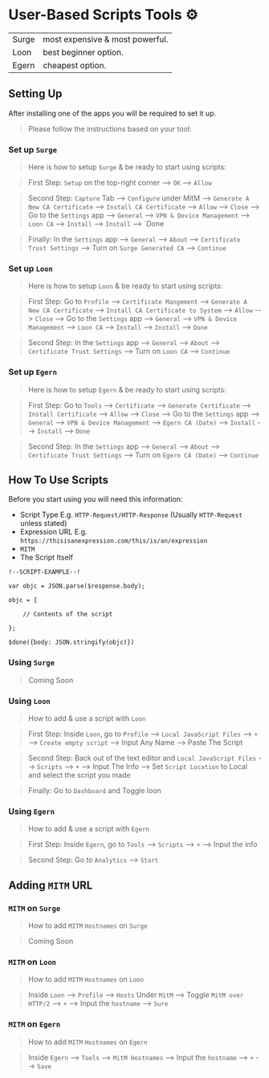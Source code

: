 # User-Based Scripts Tools :gear:

|       |  |
| ----------- | ----------- |
| Surge      | most expensive & most powerful.       |
| Loon   | best beginner option.        |
| Egern   | cheapest option.        |

## Setting Up

After installing one of the apps you will be required to set it up.

> Please follow the instructions based on your tool: 

### Set up `Surge`

> Here is how to setup `Surge` & be ready to start using scripts:

> First Step:
> `Setup` on the top-right corner --> `OK` --> `Allow`

> Second Step:
> `Capture` Tab --> `Configure` under MitM --> `Generate A New CA Certificate` --> `Install CA Certificate` --> `Allow` --> `Close` --> Go to the `Settings` app --> `General` --> `VPN & Device Management` --> `Loon CA` --> `Install` --> `Install` --> `Done

> Finally:
> In the `Settings` app --> `General` --> `About` --> `Certificate Trust Settings` --> Turn on `Surge Generated CA` --> `Continue`

### Set up `Loon`

>Here is how to setup `Loon` & be ready to start using scripts:

> First Step:
> Go to `Profile` --> `Certificate Mangement` --> `Generate A New CA Certificate` --> `Install CA Certificate to System` --> `Allow` --> `Close` --> Go to the `Settings` app --> `General` --> `VPN & Device Management` --> `Loon CA` --> `Install` --> `Install` --> `Done` 

> Second Step:
> In the `Settings` app --> `General` --> `About` --> `Certificate Trust Settings` --> Turn on `Loon CA` --> `Continue`

### Set up `Egern`

>Here is how to setup `Egern` & be ready to start using scripts:

> First Step:
> Go to `Tools` --> `Certificate` --> `Generate Certificate` --> `Install Certificate` --> `Allow` --> `Close` --> Go to the `Settings` app --> `General` --> `VPN & Device Management` --> `Egern CA (Date)` --> `Install` --> `Install` --> `Done` 

> Second Step:
> In the `Settings` app --> `General` --> `About` --> `Certificate Trust Settings` --> Turn on `Egern CA (Date)` --> `Continue`

## How To Use Scripts

Before you start using you will need this information:
- Script Type E.g. `HTTP-Request/HTTP-Response` (Usually `HTTP-Request` unless stated)
- Expression URL E.g. `https://thisisanexpression.com/this/is/an/expression`
- `MITM` 
- The Script Itself

```
!--SCRIPT-EXAMPLE--!

var objc = JSON.parse($response.body);

objc = {

    // Contents of the script

};

$done({body: JSON.stringify(objc)})
```

### Using `Surge`

> Coming Soon

### Using `Loon`
> How to add & use a script with `Loon`

> First Step:
> Inside `Loon`, go to `Profile` --> `Local JavaScript Files` --> `+` --> `Create empty script` --> Input Any Name --> Paste The Script

> Second Step:
> Back out of the text editor and  `Local JavaScript Files` --> `Scripts` --> `+` --> Input The Info --> Set `Script Location` to Local and select the script you made

> Finally:
> Go to `Dashboard` and Toggle loon

### Using `Egern`
> How to add & use a script with `Egern`

> First Step:
> Inside `Egern`, go to `Tools` --> `Scripts` --> `+` --> Input the info

> Second Step:
> Go to `Analytics` --> `Start`

## Adding `MITM` URL

### `MITM` on `Surge`
> How to add `MITM` `Hostnames` on `Surge`

> Coming Soon

### `MITM` on `Loon`
> How to add `MITM` `Hostnames` on `Loon`

> Inside `Loon` --> `Profile` --> `Hosts` Under `MitM` --> Toggle `MitM over HTTP/2` --> `+` --> Input the `hostname` --> `Sure`

### `MITM` on `Egern`
> How to add `MITM` `Hostnames` on `Egern`

> Inside `Egern` --> `Tools` --> `MitM Hostnames` --> Input the `hostname` --> `+` --> `Save`